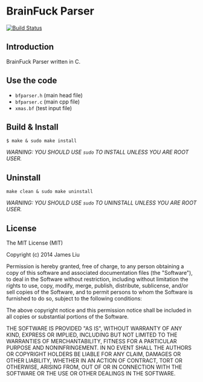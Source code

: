 BrainFuck Parser
======

[![Build Status](https://travis-ci.org/jamesliu96/bfparser.png)](https://travis-ci.org/jamesliu96/bfparser)

Introduction
------

BrainFuck Parser written in C.

Use the code
------

- `bfparser.h` (main head file)
- `bfparser.c` (main cpp file)
- `xmas.bf` (test input file)

Build & Install
------

```
$ make & sudo make install
```

_WARNING: YOU SHOULD USE `sudo` TO INSTALL UNLESS YOU ARE ROOT USER._

Uninstall
------

`make clean & sudo make uninstall`

_WARNING: YOU SHOULD USE `sudo` TO UNINSTALL UNLESS YOU ARE ROOT USER._

License
------

The MIT License (MIT)

Copyright (c) 2014 James Liu

Permission is hereby granted, free of charge, to any person obtaining a copy of
this software and associated documentation files (the "Software"), to deal in
the Software without restriction, including without limitation the rights to
use, copy, modify, merge, publish, distribute, sublicense, and/or sell copies of
the Software, and to permit persons to whom the Software is furnished to do so,
subject to the following conditions:

The above copyright notice and this permission notice shall be included in all
copies or substantial portions of the Software.

THE SOFTWARE IS PROVIDED "AS IS", WITHOUT WARRANTY OF ANY KIND, EXPRESS OR
IMPLIED, INCLUDING BUT NOT LIMITED TO THE WARRANTIES OF MERCHANTABILITY, FITNESS
FOR A PARTICULAR PURPOSE AND NONINFRINGEMENT. IN NO EVENT SHALL THE AUTHORS OR
COPYRIGHT HOLDERS BE LIABLE FOR ANY CLAIM, DAMAGES OR OTHER LIABILITY, WHETHER
IN AN ACTION OF CONTRACT, TORT OR OTHERWISE, ARISING FROM, OUT OF OR IN
CONNECTION WITH THE SOFTWARE OR THE USE OR OTHER DEALINGS IN THE SOFTWARE.
